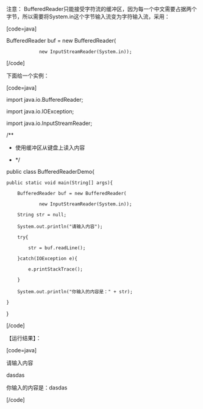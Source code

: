 注意： BufferedReader只能接受字符流的缓冲区，因为每一个中文需要占据两个字节，所以需要将System.in这个字节输入流变为字符输入流，采用：
[code=java]
BufferedReader buf = new BufferedReader(
                new InputStreamReader(System.in));
[/code]
下面给一个实例：
[code=java]
import java.io.BufferedReader;
import java.io.IOException;
import java.io.InputStreamReader;
 
/**
 * 使用缓冲区从键盘上读入内容
 * */
public class BufferedReaderDemo{
    public static void main(String[] args){
        BufferedReader buf = new BufferedReader(
                new InputStreamReader(System.in));
        String str = null;
        System.out.println("请输入内容");
        try{
            str = buf.readLine();
        }catch(IOException e){
            e.printStackTrace();
        }
        System.out.println("你输入的内容是：" + str);
    }
}
[/code]
【运行结果】：
[code=java]
请输入内容

dasdas

你输入的内容是：dasdas
[/code]
